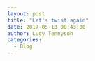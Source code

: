 ```yaml
---
layout: post
title: "Let's twist again"
date: 2017-05-13 08:43:00
author: Lucy Tennyson
categories:
  - Blog
---
```

